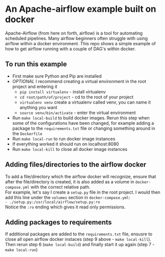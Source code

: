 # An Apache-airflow example built on docker
Apache-Airflow (from here on forth, airflow) is a tool for automating scheduled pipelines. Many airflow beginners often struggle with using airflow within a docker environment. This repo shows a simple example of how to get airflow running with a couple of DAG's within docker.

## To run this example
- First make sure Python and Pip are installed
- *OPTIONAL* I recommend creating a virtual environment in the root project and entering it  
  - `pip install virtualenv` - install virtualenv
  - `cd root/path/of/project` - cd to the root of your project
  - `virtualenv venv` create a virtualenv called venv, you can name it anything you want
  - `source venv/bin/activate` - enter the virtual environment
- Run `make local-build` to build docker images. Rerun this step when some of the configurations have been changed, for example adding a package to the `requirements.txt` file or changing something around in the `Dockerfile`
- Run `make local-run` to run docker image instances
- If everything worked it should run on localhost:8080
- Run `make local-kill` to close all docker image instances

## Adding files/directories to the airflow docker
To add a file/directory which the airflow docker will recognize, ensure that after the file/directory is created, it is also added as a volume in `docker-compose.yml` with the correct relative path.  
For example, let's say I create a `setup.py` file in the root project. I would then add this line under the `volumes` section in `docker-compose.yml`:  
`- ./setup.py:/usr/local/airflow/setup.py:ro`  
Notice the `:ro` ending which gives it read only permissions.

## Adding packages to requirements
If additional packages are added to the `requirements.txt` file, ensusre to close all open airflow docker instaces (step 9 above - `make local-kill`). Then rerun step 6 (`make local-build`) and finally start it up again (step 7 - `make local-run`)
